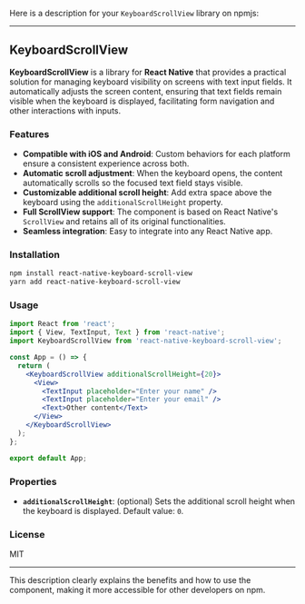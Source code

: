 Here is a description for your `KeyboardScrollView` library on npmjs:

---

## KeyboardScrollView

**KeyboardScrollView** is a library for **React Native** that provides a practical solution for managing keyboard visibility on screens with text input fields. It automatically adjusts the screen content, ensuring that text fields remain visible when the keyboard is displayed, facilitating form navigation and other interactions with inputs.

### Features

- **Compatible with iOS and Android**: Custom behaviors for each platform ensure a consistent experience across both.
- **Automatic scroll adjustment**: When the keyboard opens, the content automatically scrolls so the focused text field stays visible.
- **Customizable additional scroll height**: Add extra space above the keyboard using the `additionalScrollHeight` property.
- **Full ScrollView support**: The component is based on React Native's `ScrollView` and retains all of its original functionalities.
- **Seamless integration**: Easy to integrate into any React Native app.

### Installation

```bash
npm install react-native-keyboard-scroll-view
yarn add react-native-keyboard-scroll-view
```

### Usage

```jsx
import React from 'react';
import { View, TextInput, Text } from 'react-native';
import KeyboardScrollView from 'react-native-keyboard-scroll-view';

const App = () => {
  return (
    <KeyboardScrollView additionalScrollHeight={20}>
      <View>
        <TextInput placeholder="Enter your name" />
        <TextInput placeholder="Enter your email" />
        <Text>Other content</Text>
      </View>
    </KeyboardScrollView>
  );
};

export default App;
```

### Properties

- **`additionalScrollHeight`**: (optional) Sets the additional scroll height when the keyboard is displayed. Default value: `0`.

### License

MIT

---

This description clearly explains the benefits and how to use the component, making it more accessible for other developers on npm.
